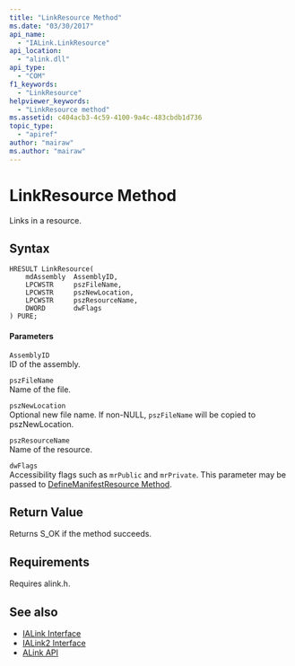 ```yaml
---
title: "LinkResource Method"
ms.date: "03/30/2017"
api_name: 
  - "IALink.LinkResource"
api_location: 
  - "alink.dll"
api_type: 
  - "COM"
f1_keywords: 
  - "LinkResource"
helpviewer_keywords: 
  - "LinkResource method"
ms.assetid: c404acb3-4c59-4100-9a4c-483cbdb1d736
topic_type: 
  - "apiref"
author: "mairaw"
ms.author: "mairaw"
---
```

# LinkResource Method
Links in a resource.  
  
## Syntax  
  
```  
HRESULT LinkResource(  
    mdAssembly  AssemblyID,  
    LPCWSTR     pszFileName,  
    LPCWSTR     pszNewLocation,  
    LPCWSTR     pszResourceName,  
    DWORD       dwFlags  
) PURE;  
```  
  
#### Parameters  
 `AssemblyID`  
 ID of the assembly.  
  
 `pszFileName`  
 Name of the file.  
  
 `pszNewLocation`  
 Optional new file name. If non-NULL, `pszFileName` will be copied to pszNewLocation.  
  
 `pszResourceName`  
 Name of the resource.  
  
 `dwFlags`  
 Accessibility flags such as `mrPublic` and `mrPrivate`. This parameter may be passed to [DefineManifestResource Method](../../../../docs/framework/unmanaged-api/metadata/imetadataassemblyemit-definemanifestresource-method.md).  
  
## Return Value  
 Returns S_OK if the method succeeds.  
  
## Requirements  
 Requires alink.h.  
  
## See also
- [IALink Interface](../../../../docs/framework/unmanaged-api/alink/ialink-interface.md)
- [IALink2 Interface](../../../../docs/framework/unmanaged-api/alink/ialink2-interface.md)
- [ALink API](../../../../docs/framework/unmanaged-api/alink/index.md)
